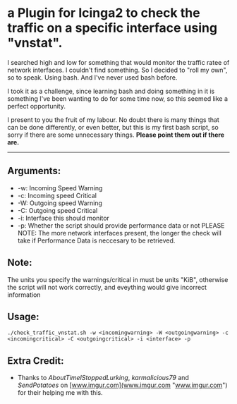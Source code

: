 # a Plugin for Icinga2 to check the traffic on a specific interface using "vnstat". #

I searched high and low for something that would monitor the traffic ratee of network interfaces. I couldn't find something. So I decided to "roll my own", so to speak. Using bash. And I've never used bash before.

I took it as a challenge, since learning bash and doing something in it is something I've been wanting to do for some time now, so this seemed like a perfect opportunity.


I present to you the fruit of my labour. No doubt there is many things that can be done differently, or even better, but this is my first bash script, so sorry if there are some unnecessary things. **Please point them out if there are.**

----------
## Arguments: ##
- -w: Incoming Speed Warning
- -c: Incoming speed Critical
- -W: Outgoing speed Warning
- -C: Outgoing speed Critical
- -i: Interface this should monitor
- -p: Whether the script should provide performance data or not PLEASE NOTE: The more network interfaces present, the longer the check will take if Performance Data is neccesary to be retrieved.

## Note: ##
The units you specify the warnings/critical in must be units "KiB", otherwise the script will not work correctly, and eveything would give incorrect
information

## Usage: ##
    ./check_traffic_vnstat.sh -w <incomingwarning> -W <outgoingwarning> -c <incomingcritical> -C <outgoingcritical> -i <interface> -p
## Extra Credit: ##
- Thanks to *AboutTimeIStoppedLurking*, *karmalicious79* and *SendPotatoes* on [www.imgur.com](www.imgur.com "www.imgur.com") for their helping me with this.
 
